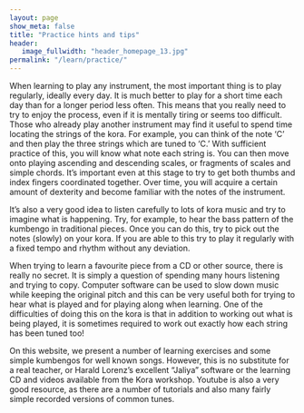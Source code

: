```yaml
---
layout: page
show_meta: false
title: "Practice hints and tips"
header:
   image_fullwidth: "header_homepage_13.jpg"
permalink: "/learn/practice/"
---
```

When learning to play any instrument, the most important thing is to play regularly, ideally every day. It is much better to play for a short time each day than for a longer period less often. This means that you really need to try to enjoy the process, even if it is mentally tiring or seems too difficult.
Those who already play another instrument may find it useful to spend time locating the strings of the kora. For example, you can think of the note ‘C’ and then play the three strings which are tuned to ‘C.’ With sufficient practice of this, you will know what note each string is. You can then move onto playing ascending and descending scales, or fragments of scales and simple chords. It’s important even at this stage to try to get both thumbs and index fingers coordinated together. Over time, you will acquire a certain amount of dexterity and become familiar with the notes of the instrument.

It’s also a very good idea to listen carefully to lots of kora music and try to imagine what is happening. Try, for example, to hear the bass pattern of the kumbengo in traditional pieces. Once you can do this, try to pick out the notes (slowly) on your kora. If you are able to this try to play it regularly with a fixed tempo and rhythm without any deviation.

When trying to learn a favourite piece from a CD or other source, there is really no secret. It is simply a question of spending many hours listening and trying to copy. Computer software can be used to slow down music while keeping the original pitch and this can be very useful both for trying to hear what is played and for playing along when learning. One of the difficulties of doing this on the kora is that in addition to working out what is being played, it is sometimes required to work out exactly how each string has been tuned too!

On this website, we present a number of learning exercises and some simple kumbengos for well known songs. However, this is no substitute for a real teacher, or Harald Lorenz’s excellent “Jaliya” software or the learning CD and videos available from the Kora workshop. Youtube is also a very good resource, as there are a number of tutorials and also many fairly simple recorded versions of common tunes.
